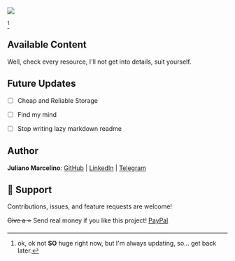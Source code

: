 <img src="https://capsule-render.vercel.app/api?type=waving&color=gradient&height=300&section=header&text=FlaxFlatFly[^1]&desc=A%20huge%20set%20of%20useful%20stuff&fontSize=40" />

[^1] 
[^1]: ok, ok not **SO**  huge right now, but I'm always updating, so... get back later.



## Available Content

Well, check every resource, I'll not get into details, suit yourself.

## Future Updates

- [ ] Cheap and Reliable Storage
- [ ] Find my mind
- [ ] Stop writing lazy markdown readme


## Author

**Juliano Marcelino**:  [GitHub](https://github.com/ojmarcelino "GitHub") | [LinkedIn](https://linkedin.com/in/ojmarcelino "LinkedIn") | [Telegram](https://t.me/ojmarcelino "Telegram")


## 🤝 Support

Contributions, issues, and feature requests are welcome!

~~Give a ⭐️~~ Send real money if you like this project! [PayPal](https://paypal.me/ojmarcelino "PayPal.me")

